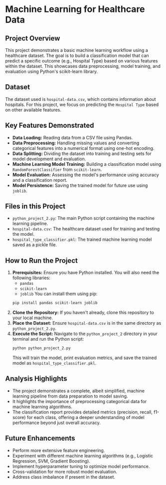 #  Machine Learning for Healthcare Data

## Project Overview
This project demonstrates a basic machine learning workflow using a healthcare dataset. The goal is to build a classification model that can predict a specific outcome (e.g., Hospital Type) based on various features within the dataset. This showcases data preprocessing, model training, and evaluation using Python's scikit-learn library.

## Dataset
The dataset used is `hospital-data.csv`, which contains information about hospitals. For this project, we focus on predicting the `Hospital Type` based on other available features.

## Key Features Demonstrated
-   **Data Loading:** Reading data from a CSV file using Pandas.
-   **Data Preprocessing:** Handling missing values and converting categorical features into a numerical format using one-hot encoding.
-   **Data Splitting:** Dividing the dataset into training and testing sets for model development and evaluation.
-   **Machine Learning Model Training:** Building a classification model using `RandomForestClassifier` from `scikit-learn`.
-   **Model Evaluation:** Assessing the model's performance using accuracy and a classification report.
-   **Model Persistence:** Saving the trained model for future use using `joblib`.

## Files in this Project
-   `python_project_2.py`: The main Python script containing the machine learning pipeline.
-   `hospital-data.csv`: The healthcare dataset used for training and testing the model.
-   `hospital_type_classifier.pkl`: The trained machine learning model saved as a pickle file.

## How to Run the Project
1.  **Prerequisites:** Ensure you have Python installed. You will also need the following libraries:
    -   `pandas`
    -   `scikit-learn`
    -   `joblib`
    You can install them using pip:
    ```bash
    pip install pandas scikit-learn joblib
    ```
2.  **Clone the Repository:** If you haven't already, clone this repository to your local machine.
3.  **Place the Dataset:** Ensure `hospital-data.csv` is in the same directory as `python_project_2.py`.
4.  **Execute the Script:** Navigate to the `python_project_2` directory in your terminal and run the Python script:
    ```bash
    python python_project_2.py
    ```
    This will train the model, print evaluation metrics, and save the trained model as `hospital_type_classifier.pkl`.

## Analysis Highlights
-   The project demonstrates a complete, albeit simplified, machine learning pipeline from data preparation to model saving.
-   It highlights the importance of preprocessing categorical data for machine learning algorithms.
-   The classification report provides detailed metrics (precision, recall, f1-score) for each class, offering a deeper understanding of model performance beyond just overall accuracy.

## Future Enhancements
-   Perform more extensive feature engineering.
-   Experiment with different machine learning algorithms (e.g., Logistic Regression, SVM, Gradient Boosting).
-   Implement hyperparameter tuning to optimize model performance.
-   Cross-validation for more robust model evaluation.
-   Address class imbalance if present in the dataset.


